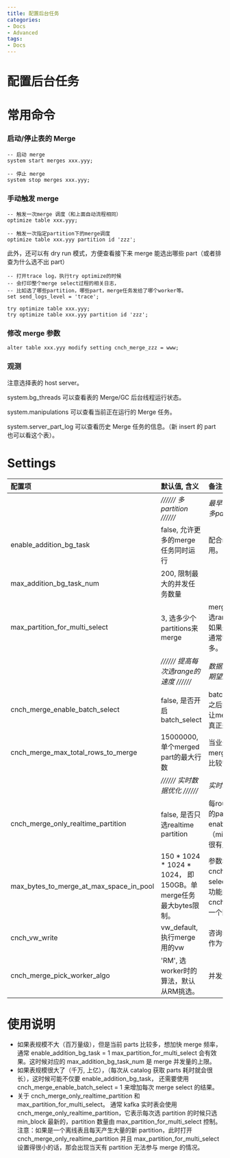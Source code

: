 ```yaml
---
title: 配置后台任务
categories:
- Docs
- Advanced
tags:
- Docs
---
```


# 配置后台任务

# 常用命令

### 启动/停止表的 Merge

```
-- 启动 merge
system start merges xxx.yyy;

-- 停止 merge
system stop merges xxx.yyy;

```

### 手动触发 merge

```
-- 触发一次merge 调度（和上面自动流程相同）
optimize table xxx.yyy;

-- 触发一次指定partition下的merge调度
optimize table xxx.yyy partition id 'zzz';

```

此外，还可以有 dry run 模式，方便查看接下来 merge 能选出哪些 part（或者排查为什么选不出 part）

```
-- 打开trace log，执行try optimize的时候
-- 会打印整个merge select过程的相关日志，
-- 比如选了哪些partition，哪些part，merge任务发给了哪个worker等。
set send_logs_level = 'trace';

try optimize table xxx.yyy;
try optimize table xxx.yyy partition id 'zzz';

```

### 修改 merge 参数

```
alter table xxx.yyy modify setting cnch_merge_zzz = www;

```

### 观测

注意选择表的 host server。

system.bg_threads 可以查看表的 Merge/GC 后台线程运行状态。

system.manipulations 可以查看当前正在运行的 Merge 任务。

system.server_part_log 可以查看历史 Merge 任务的信息。（新 insert 的 part 也可以看这个表）。

# Settings

| 配置项 | 默认值, 含义 | 备注 |
| :-----| :-----| :----- |
|  | _////// 多partition //////_ | _最早每次只选一个partition，并发不够。改多partition期望提高并发。_ |
| enable_addition_bg_task | false, 允许更多的merge任务同时运行 | 配合max_addition_bg_task_num一起使用。 |
| max_addition_bg_task_num | 200, 限制最大的并发任务数量 |  |
| max_partition_for_multi_select | 3, 选多少个partitions来merge | merge会先选partitions，再从partitions中选range。<br>如果是多partition key（比如 appid, date）通常需要将这个值调大，因为partition很多。 |
|  | _////// 提高每次选range的速度 //////_ | _数据量大的时候，每次select都非常耗时，期望通过__batch__加速。_ |
| cnch_merge_enable_batch_select | false, 是否开启batch_select | batch_select会每round选一大批ranges，之后的round会直接submit这些range，能让merge的触发周期缩短，从而让总任务量真正达到并发上限。 |
| cnch_merge_max_total_rows_to_merge | 15000000, 单个merged part的最大行数 | 当业务很清楚level0 part行数以及期望控制merge后的整体数量（影响查询时间）时，比较管用。 |
|  | _////// 实时数据优化 //////_ | _实时场景_ |
| cnch_merge_only_realtime_partition | false, 是否只选realtime partition | 每round选partitions时，会选N个count多的partition，N个realtime partition。如果enable这个setting，则只会按realtime程度（min_block）选partition。 实时表场景会很有用。 |
| max_bytes_to_merge_at_max_space_in_pool | 150 * 1024 * 1024 * 1024， 即150GB。单merge任务最大bytes限制。 | 参数名看起来不够直观，遗留代码问题... cnch里面这个参数被用在了设置merge selector的max size上。<br>功能类似cnch_merge_max_total_rows_to_merge，一个限制行数，一个限制bytes数。 |
| cnch_vw_write | vw_default, 执行merge用的vw | 咨询sre可以知道自己业务应该使用哪个vw作为write vw |
| cnch_merge_pick_worker_algo | 'RM', 选worker时的算法，默认从RM挑选。 | 并发量大时需要设置为'**RoundRobin**' |

# 使用说明

- 如果表规模不大（百万量级），但是当前 parts 比较多，想加快 merge 频率，通常 enable_addition_bg_task = 1 max_partition_for_multi_select 会有效果。这时候对应的 max_addition_bg_task_num 是 merge 并发量的上限。
- 如果表规模很大了（千万, 上亿），（每次从 catalog 获取 parts 耗时就会很长），这时候可能不仅要 enable_addition_bg_task， 还需要使用 cnch_merge_enable_batch_select = 1 来增加每次 merge select 的结果。
- 关于 cnch_merge_only_realtime_partition 和 max_partition_for_multi_select。 通常 kafka 实时表会使用 cnch_merge_only_realtime_partition，它表示每次选 partition 的时候只选 min_block 最新的，partition 数量由 max_partition_for_multi_select 控制。注意：如果是一个离线表且每天产生大量的新 partition，此时打开 cnch_merge_only_realtime_partition 并且 max_partition_for_multi_select 设置得很小的话，那会出现当天有 partition 无法参与 merge 的情况。
